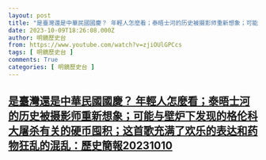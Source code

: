 ```yaml
---
layout: post
title: "是臺灣還是中華民國國慶？ 年輕人怎麼看；泰晤士河的历史被摄影师重新想象；可能与壁炉下发现的格伦科大屠杀有关的硬币囤积；这首歌充满了欢乐的表达和药物狂乱的混乱：歷史簡報20231010"
date: 2023-10-09T18:26:08.000Z
author: 明鏡歷史台
from: https://www.youtube.com/watch?v=zjiOUlGPCcs
tags: [ 明鏡歷史台 ]
comments: True
categories: [ 明鏡歷史台 ]
---
```

<!--1696875968000-->
[是臺灣還是中華民國國慶？ 年輕人怎麼看；泰晤士河的历史被摄影师重新想象；可能与壁炉下发现的格伦科大屠杀有关的硬币囤积；这首歌充满了欢乐的表达和药物狂乱的混乱：歷史簡報20231010](https://www.youtube.com/watch?v=zjiOUlGPCcs)
------

<div>

</div>
